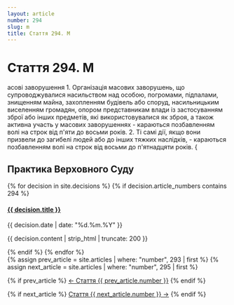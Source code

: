 ```yaml
---
layout: article
number: 294
slug: m
title: Стаття 294. М
---
```


# Стаття 294. М

асові заворушення 1. Організація масових заворушень, що супроводжувалися насильством над особою, погромами, підпалами, знищенням майна, захопленням будівель або споруд, насильницьким виселенням громадян, опором представникам влади із застосуванням зброї або інших предметів, які використовувалися як зброя, а також активна участь у масових заворушеннях - караються позбавленням волі на строк від п'яти до восьми років. 2. Ті самі дії, якщо вони призвели до загибелі людей або до інших тяжких наслідків, - караються позбавленням волі на строк від восьми до п'ятнадцяти років. {

## Практика Верховного Суду

<div class="decisions-container">
{% for decision in site.decisions %}
  {% if decision.article_numbers contains 294 %}
    <div class="decision-item">
      <h4><a href="{{ decision.url }}">{{ decision.title }}</a></h4>
      <p class="decision-date">{{ decision.date | date: "%d.%m.%Y" }}</p>
      <p class="decision-excerpt">{{ decision.content | strip_html | truncate: 200 }}</p>
    </div>
  {% endif %}
{% endfor %}
</div>

<div class="article-navigation">
  {% assign prev_article = site.articles | where: "number", 293 | first %}
  {% assign next_article = site.articles | where: "number", 295 | first %}
  
  {% if prev_article %}
    <a href="{{ prev_article.url }}" class="prev-article">← Стаття {{ prev_article.number }}</a>
  {% endif %}
  
  {% if next_article %}
    <a href="{{ next_article.url }}" class="next-article">Стаття {{ next_article.number }} →</a>
  {% endif %}
</div>
